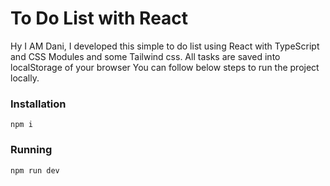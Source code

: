 # To Do List with React
Hy I AM Dani,
I developed this simple to do list using React with TypeScript and CSS Modules and some Tailwind css.
All tasks are saved into localStorage of your browser
You can follow below steps to run the project locally.

### Installation
`npm i`

### Running
`npm run dev`
